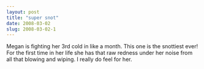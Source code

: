 ```yaml
---
layout: post
title: "super snot"
date: 2008-03-02
slug: 2008-03-02-1
---
```


Megan is fighting her 3rd cold in like a month.  This one is the snottiest ever!  For the first time in her life she has that raw redness under her noise from all that blowing and wiping.  I really do feel for her.


